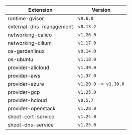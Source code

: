 | Extension      |  Version | 
| ----------- | ----------- |
|runtime-gvisor|```v0.6.0```|
|external-dns-management|```v0.13.2```|
|networking-calico|```v1.26.0```|
|networking-cilium|```v1.17.0```|
|os-gardenlinux|```v0.14.0```|
|os-ubuntu|```v1.18.0```|
|provider-alicloud|```v1.39.0```|
|provider-aws|```v1.37.0```|
|provider-azure|```v1.29.0 -> v1.30.0```|
|provider-gcp|```v1.25.0```|
|provider-hcloud|```v0.5.7```|
|provider-openstack|```v1.28.0```|
|shoot-cert-service|```v1.24.0```|
|shoot-dns-service|```v1.25.0```|
